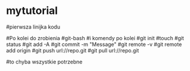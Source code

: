 # mytutorial
#pierwsza linijka kodu

#Po kolei do zrobienia
#git-bash
#i komendy po kolei
#git init
#touch
#git status
#git add -A
#git commit -m "Message"
#git remote -v
#git remote add origin
#git push url://repo.git
#git pull url://repo.git

#to chyba wszystkie potrzebne